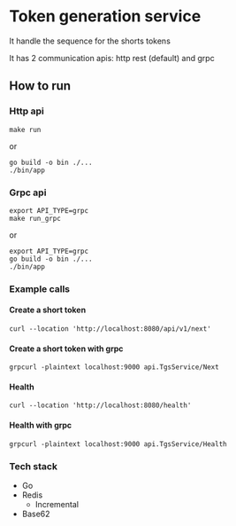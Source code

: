 
# Token generation service
It handle the sequence for the shorts tokens

It has 2 communication apis: http rest (default) and grpc

## How to run

### Http api
```
make run
```
or

```
go build -o bin ./...
./bin/app
```

### Grpc api
```
export API_TYPE=grpc
make run_grpc
```
or

```
export API_TYPE=grpc
go build -o bin ./...
./bin/app
```

### Example calls

#### Create a short token

```
curl --location 'http://localhost:8080/api/v1/next'
```

#### Create a short token with grpc
```
grpcurl -plaintext localhost:9000 api.TgsService/Next

```

#### Health

```
curl --location 'http://localhost:8080/health'
```

#### Health with grpc
```
grpcurl -plaintext localhost:9000 api.TgsService/Health

```

### Tech stack

- Go
- Redis
  - Incremental
- Base62
